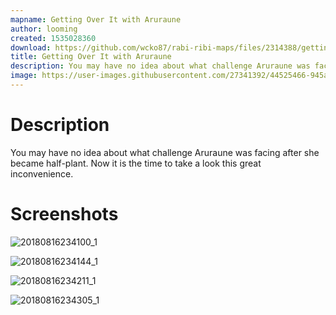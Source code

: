 ```yaml
---
mapname: Getting Over It with Aruraune
author: looming
created: 1535028360
download: https://github.com/wcko87/rabi-ribi-maps/files/2314388/getting_over_it_with_aruraune.zip
title: Getting Over It with Aruraune
description: You may have no idea about what challenge Aruraune was facing after she became half-plant. Now it is the time to take a look this great inconvenience.
image: https://user-images.githubusercontent.com/27341392/44525466-945adc80-a713-11e8-8b9d-06a508eb7730.jpg
---
```


# Description

You may have no idea about what challenge Aruraune was facing after she became half-plant. Now it is the time to take a look this great inconvenience.

# Screenshots
![20180816234100_1](https://user-images.githubusercontent.com/27341392/44525466-945adc80-a713-11e8-8b9d-06a508eb7730.jpg)

![20180816234144_1](https://user-images.githubusercontent.com/27341392/44525467-945adc80-a713-11e8-90cc-3603f35c8c8c.jpg)

![20180816234211_1](https://user-images.githubusercontent.com/27341392/44525468-94f37300-a713-11e8-822d-7017c31363ae.jpg)

![20180816234305_1](https://user-images.githubusercontent.com/27341392/44525469-94f37300-a713-11e8-95e7-734175b67374.jpg)
